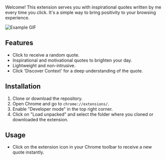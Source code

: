 Welcome! This extension serves you with inspirational quotes written by me every time you click. It's a simple way to bring positivity to your browsing experience.

![Example GIF](assets/img/recording.gif)

## Features

- Click to receive a random quote.
- Inspirational and motivational quotes to brighten your day.
- Lightweight and non-intrusive.
- Click 'Discover Context' for a deep understanding of the quote.

## Installation

1. Clone or download the repository.
2. Open Chrome and go to `chrome://extensions/`.
3. Enable "Developer mode" in the top right corner.
4. Click on "Load unpacked" and select the folder where you cloned or downloaded the extension.

## Usage

- Click on the extension icon in your Chrome toolbar to receive a new quote instantly.
